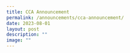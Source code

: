 ```yaml
---
title: CCA Announcement
permalink: /announcements/cca-announcement/
date: 2023-08-01
layout: post
description: ""
image: ""
---
```

